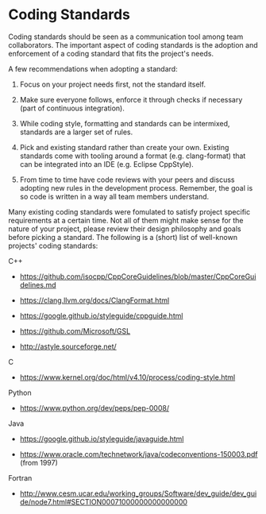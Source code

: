 # Coding Standards


Coding standards should be seen as a communication tool among team collaborators. The important aspect of coding standards is the adoption and enforcement of a coding standard that fits the project's needs. 


A few recommendations when adopting a standard:

1.  Focus on your project needs first, not the standard itself. 

2.  Make sure everyone follows, enforce it through checks if necessary (part of continuous integration).

3.  While coding style, formatting and standards can be intermixed, standards are a larger set of rules.

4.	Pick and existing standard rather than create your own. Existing standards come with tooling around a format (e.g. clang-format) that can be integrated into an IDE (e.g. Eclipse CppStyle).

5.  From time to time have code reviews with your peers and discuss adopting new rules in the development process. Remember, the goal is so code is written in a way all team members understand. 
 

Many existing coding standards were fomulated to satisfy project specific requirements at a certain time. Not all of them might make sense for the nature of your project, please review their design philosophy and goals before picking a standard. 
The following is a (short) list of well-known projects' coding standards:	

C++
	
- https://github.com/isocpp/CppCoreGuidelines/blob/master/CppCoreGuidelines.md

- https://clang.llvm.org/docs/ClangFormat.html

- https://google.github.io/styleguide/cppguide.html

- https://github.com/Microsoft/GSL

- http://astyle.sourceforge.net/

C

- https://www.kernel.org/doc/html/v4.10/process/coding-style.html

Python

- https://www.python.org/dev/peps/pep-0008/ 

Java

- https://google.github.io/styleguide/javaguide.html

- https://www.oracle.com/technetwork/java/codeconventions-150003.pdf (from 1997)

Fortran

- http://www.cesm.ucar.edu/working_groups/Software/dev_guide/dev_guide/node7.html#SECTION00071000000000000000
